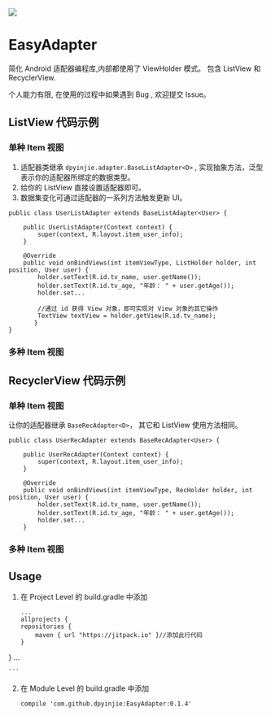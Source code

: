 [![](https://jitpack.io/v/dpyinjie/easy-adapter.svg)](https://jitpack.io/#dpyinjie/easy-adapter)

# EasyAdapter
简化 Android 适配器编程库,内部都使用了 ViewHolder 模式。 包含 ListView 和 RecyclerView.

个人能力有限, 在使用的过程中如果遇到 Bug , 欢迎提交 Issue。

## ListView 代码示例

### 单种 Item 视图

1. 适配器类继承 `dpyinjie.adapter.BaseListAdapter<D>` , 实现抽象方法，泛型<D>表示你的适配器所绑定的数据类型。
2. 给你的 ListView 直接设置适配器即可。
3. 数据集变化可通过适配器的一系列方法触发更新 UI。

```
public class UserListAdapter extends BaseListAdapter<User> {

    public UserListAdapter(Context context) {
        super(context, R.layout.item_user_info);
    }

    @Override
    public void onBindViews(int itemViewType, ListHolder holder, int position, User user) {
        holder.setText(R.id.tv_name, user.getName());
        holder.setText(R.id.tv_age, "年龄： " + user.getAge());
        holder.set...
        
        //通过 id 获得 View 对象，即可实现对 View 对象的其它操作
        TextView textView = holder.getView(R.id.tv_name);   
       }
}
```

### 多种 Item 视图

## RecyclerView 代码示例

### 单种 Item 视图

让你的适配器继承 `BaseRecAdapter<D>`， 其它和 ListView 使用方法相同。

```
public class UserRecAdapter extends BaseRecAdapter<User> {

    public UserRecAdapter(Context context) {
        super(context, R.layout.item_user_info);
    }

    @Override
    public void onBindViews(int itemViewType, RecHolder holder, int position, User user) {
        holder.setText(R.id.tv_name, user.getName());
        holder.setText(R.id.tv_age, "年龄： " + user.getAge());
        holder.set...
    }
```   

### 多种 Item 视图

## Usage

1. 在 Project Level 的 build.gradle 中添加   

	```
	...
	allprojects {
    repositories {
        maven { url "https://jitpack.io" }//添加此行代码
    }
} 
...

	```  
 
2. 在 Module Level 的 build.gradle 中添加   

	`compile 'com.github.dpyinjie:EasyAdapter:0.1.4'`